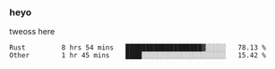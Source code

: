 ### heyo
tweoss here

<!--START_SECTION:waka-->

```text
Rust         8 hrs 54 mins   ███████████████████▓░░░░░   78.13 %
Other        1 hr 45 mins    ████░░░░░░░░░░░░░░░░░░░░░   15.42 %
```

<!--END_SECTION:waka-->

<!--
**Tweoss/tweoss** is a ✨ _special_ ✨ repository because its `README.md` (this file) appears on your GitHub profile.

Here are some ideas to get you started:

- 🔭 I’m currently working on ...
- 🌱 I’m currently learning ...
- 👯 I’m looking to collaborate on ...
- 🤔 I’m looking for help with ...
- 💬 Ask me about ...
- 📫 How to reach me: ...
- 😄 Pronouns: ...
- ⚡ Fun fact: ...
-->
